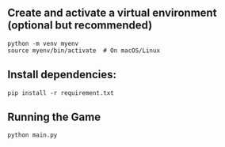 ## Create and activate a virtual environment (optional but recommended)
```
python -m venv myenv
source myenv/bin/activate  # On macOS/Linux
```

## Install dependencies:
```
pip install -r requirement.txt
```

## Running the Game
```
python main.py
```